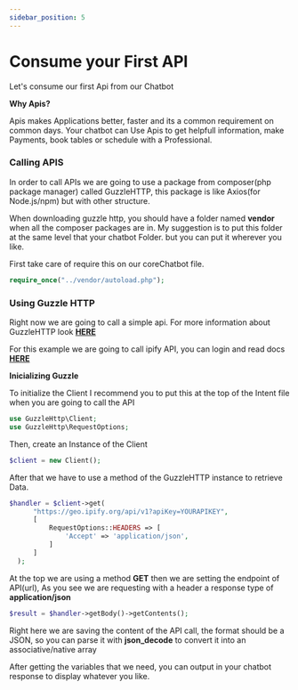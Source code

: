 ```yaml
---
sidebar_position: 5
---
```


# Consume your First API

Let's consume our first Api from our Chatbot

**Why Apis?**

Apis makes Applications better, faster and its a common requirement on common days. Your chatbot can Use Apis to get helpfull information, make Payments, book tables or schedule with a Professional.

### Calling APIS

In order to call APIs we are going to use a package from composer(php package manager) called GuzzleHTTP, this package is like Axios(for Node.js/npm) but with other structure.

When downloading guzzle http, you should have a folder named **vendor** when all the composer packages are in. My suggestion is to put this folder at the same level that your chatbot Folder. but you can put it wherever you like.

First take care of require this on our coreChatbot file.

```php
require_once("../vendor/autoload.php");
```

### Using Guzzle HTTP

Right now we are going to call a simple api. For more information about GuzzleHTTP look [**HERE**](https://docs.guzzlephp.org/en/stable/)

For this example we are going to call ipify API, you can login and read docs [**HERE**](https://geo.ipify.org/docs)

**Inicializing Guzzle**

To initialize the Client I recommend you to put this at the top of the Intent file when you are going to call the API

```php
use GuzzleHttp\Client;
use GuzzleHttp\RequestOptions;
```

Then, create an Instance of the Client

```php
$client = new Client();
```

After that we have to use a method of the GuzzleHTTP instance to retrieve Data.

```php
$handler = $client->get(
      "https://geo.ipify.org/api/v1?apiKey=YOURAPIKEY",
      [
          RequestOptions::HEADERS => [
              'Accept' => 'application/json',
          ]
      ]
  );
```

At the top we are using a method **GET** then we are setting the endpoint of API(url), As you see we are requesting with a header a response type of **application/json**

```php
$result = $handler->getBody()->getContents();
```

Right here we are saving the content of the API call, the format should be a JSON, so you can parse it with **json_decode** to convert it into an associative/native array

After getting the variables that we need, you can output in your chatbot response to display whatever you like.
